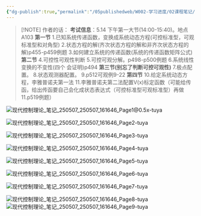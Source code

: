```yaml
---
{"dg-publish":true,"permalink":"/05publishedweb/W002-学习进度/02课程笔记/250507_现代控制理论_笔记/","noteIcon":"","created":"2025-05-07T18:39:47.344+08:00","updated":"2025-05-07T18:40:02.101+08:00"}
---
```




> [!NOTE] 作者的话：
> **考试信息**：5.14 下午第一大节(14:00-15:40)。地点A103
> **第一节**
> 1.已知系统传递函数，变换成系统动态方程(可控标准型，可观标准型和对角型)
> 2.状态方程的解(齐次状态方程的解和非齐次状态方程的解)p455-p459例题
> 3.如何建立系统的传递函数(系统的传递函数矩阵公式)
> **第二节**
> 4.可控性可观性判断
> 5.可控可观分解。p498-p500例题
> 6.系统线性变换的不变性(四个 会证明)p494
> **第三节(别忘了判断可控可观性)**
> 7.极点配置。
> 8.状态观测器配置。
> 9.p512可观例9-22
> **第四节**
> 10.给定系统动态方程，李雅普诺夫第一法
> 11.李雅普诺夫第二法配置V(x)标定函数（可能给传函，给出传函要自己会化成状态表达式（可控标准型可观标准型）再做11.p519例题）



![现代控制理论_笔记_250507_250507_161646_Page1@0.5x-tuya](https://gcore.jsdelivr.net/gh/chencxt/PicStore@main/img/20250507183428976.jpg)

![现代控制理论_笔记_250507_250507_161646_Page2-tuya](https://gcore.jsdelivr.net/gh/chencxt/PicStore@main/img/20250507183428977.jpg)

![现代控制理论_笔记_250507_250507_161646_Page3-tuya](https://gcore.jsdelivr.net/gh/chencxt/PicStore@main/img/20250507183428978.jpg)

![现代控制理论_笔记_250507_250507_161646_Page4-tuya](https://gcore.jsdelivr.net/gh/chencxt/PicStore@main/img/20250507183428979.jpg)

![现代控制理论_笔记_250507_250507_161646_Page5-tuya](https://gcore.jsdelivr.net/gh/chencxt/PicStore@main/img/20250507183428980.jpg)

![现代控制理论_笔记_250507_250507_161646_Page6-tuya](https://gcore.jsdelivr.net/gh/chencxt/PicStore@main/img/20250507183428981.jpg)

![现代控制理论_笔记_250507_250507_161646_Page7-tuya](https://gcore.jsdelivr.net/gh/chencxt/PicStore@main/img/20250507183428982.jpg)

![现代控制理论_笔记_250507_250507_161646_Page8-tuya](https://gcore.jsdelivr.net/gh/chencxt/PicStore@main/img/20250507183428983.jpg)
![现代控制理论_笔记_250507_250507_161646_Page9-tuya](https://gcore.jsdelivr.net/gh/chencxt/PicStore@main/img/20250507183428984.jpg)
